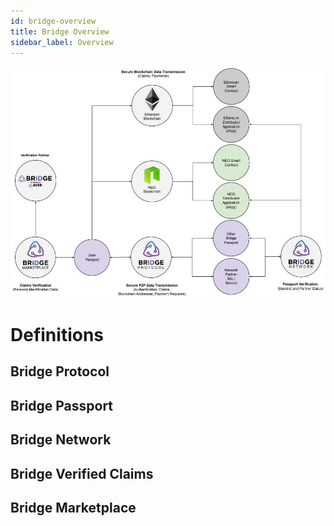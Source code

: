 ```yaml
---
id: bridge-overview
title: Bridge Overview
sidebar_label: Overview
---
```


<img src='https://github.com/bridge-protocol/bridge-protocol-js/blob/ethereum-publishing/docs/images/overview.jpg?raw=true'></img>

# Definitions
## Bridge Protocol

## Bridge Passport

## Bridge Network

## Bridge Verified Claims

## Bridge Marketplace
